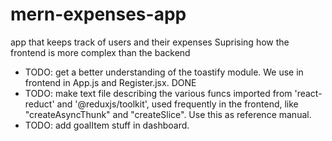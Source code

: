 # mern-expenses-app
app that keeps track of users and their expenses
Suprising how the frontend is more complex than the backend
- TODO: get a better understanding of the toastify module. We use in frontend in App.js and Register.jsx. DONE
- TODO: make text file describing the various funcs imported from 'react-reduct' and '@reduxjs/toolkit', used 
frequently in the frontend, like "createAsyncThunk" and "createSlice". Use this as reference manual.
- TODO: add goalItem stuff in dashboard. 
